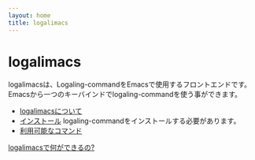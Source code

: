```yaml
---
layout: home
title: logalimacs
---
```


# logalimacs
logalimacsは、Logaling-commandをEmacsで使用するフロントエンドです。  
Emacsから一つのキーバインドでlogaling-commandを使う事ができます。


* [logalimacsについて](/logalimacs/about.html)
* [インストール](/logalimacs/install.html)
logaling-commandをインストールする必要があります。
* [利用可能なコマンド](/logalimacs/commands.html)


[logalimacsで何ができるの?](/loglimacs/tutorial.html)
